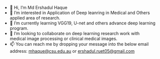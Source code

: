 - 👋 Hi, I’m Md Ershadul Haque
- 👀 I’m interested in Application of Deep leanring in Medical and Others applied area of research. 
- 🌱 I’m currently learning VGG19, U-net and others advance deep learning program. 
- 💞️ I’m looking to collaborate on deep learning research work with medical image processing or clinical medical images. 
- 📫 You can reach me by dropping your message into the below email address:
mhaque@csu.edu.au or ershadul.ruet05@gmail.com

<!---
ershadul05/ershadul05 is a ✨ special ✨ repository because its `README.md` (this file) appears on your GitHub profile.
You can click the Preview link to take a look at your changes.
--->
